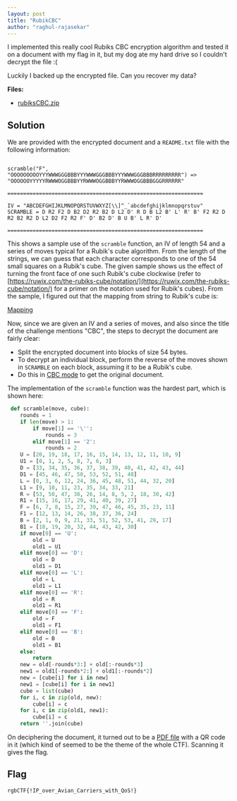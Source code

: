 ```yaml
---
layout: post
title: "RubikCBC"
author: "raghul-rajasekar"
---
```


I implemented this really cool Rubiks CBC encryption algorithm and tested it on a document with my flag in it, but my dog ate my hard drive so I couldn't decrypt the file :(  
  
Luckily I backed up the encrypted file. Can you recover my data?

**Files:**
- [rubiksCBC.zip]({{site.baseurl}}/assets/RubikCBC/rubiksCBC.zip)

## Solution

We are provided with the encrypted document and a `README.txt` file with the following information:
```

scramble("F", "OOOOOOOOOYYYWWWGGGBBBYYYWWWGGGBBBYYYWWWGGGBBBRRRRRRRRR") => "OOOOOOYYYYYRWWWOGGBBBYYRWWWOGGBBBYYRWWWOGGBBBGGGRRRRRR"

==============================================================

IV = "ABCDEFGHIJKLMNOPQRSTUVWXYZ[\\]^_`abcdefghijklmnopqrstuv"
SCRAMBLE = D R2 F2 D B2 D2 R2 B2 D L2 D' R D B L2 B' L' R' B' F2 R2 D R2 B2 R2 D L2 D2 F2 R2 F' D' B2 D' B U B' L R' D'

==============================================================
```
This shows a sample use of the `scramble` function, an IV of length 54 and a series of moves typical for a Rubik's cube algorithm. From the length of the strings, we can guess that each character corresponds to one of the 54 small squares on a Rubik's cube. The given sample shows us the effect of turning the front face of one such Rubik's cube clockwise (refer to [https://ruwix.com/the-rubiks-cube/notation/](https://ruwix.com/the-rubiks-cube/notation/) for a primer on the notation used for Rubik's cubes). From the sample, I figured out that the mapping from string to Rubik's cube is:

[Mapping]({{site.baseurl}}/assets/RubikCBC/rubiksmapping.jpg)

Now, since we are given an IV and a series of moves, and also since the title of the challenge mentions "CBC", the steps to decrypt the document are fairly clear:
- Split the encrypted document into blocks of size 54 bytes.
- To decrypt an individual block, perform the reverse of the moves shown in `SCRAMBLE` on each block, assuming it to be a Rubik's cube.
- Do this in [CBC mode](https://en.wikipedia.org/wiki/Block_cipher_mode_of_operation#Cipher_block_chaining_(CBC)) to get the original document.

The implementation of the `scramble` function was the hardest part, which is shown here:
```python
 def scramble(move, cube): 
    rounds = 1 
    if len(move) > 1: 
        if move[1] == '\'': 
            rounds = 3 
        elif move[1] == '2': 
            rounds = 2 
    U = [20, 19, 18, 17, 16, 15, 14, 13, 12, 11, 10, 9] 
    U1 = [0, 1, 2, 5, 8, 7, 6, 3] 
    D = [33, 34, 35, 36, 37, 38, 39, 40, 41, 42, 43, 44] 
    D1 = [45, 46, 47, 50, 53, 52, 51, 48] 
    L = [0, 3, 6, 12, 24, 36, 45, 48, 51, 44, 32, 20] 
    L1 = [9, 10, 11, 23, 35, 34, 33, 21] 
    R = [53, 50, 47, 38, 26, 14, 8, 5, 2, 18, 30, 42] 
    R1 = [15, 16, 17, 29, 41, 40, 39, 27] 
    F = [6, 7, 8, 15, 27, 39, 47, 46, 45, 35, 23, 11] 
    F1 = [12, 13, 14, 26, 38, 37, 36, 24] 
    B = [2, 1, 0, 9, 21, 33, 51, 52, 53, 41, 29, 17] 
    B1 = [18, 19, 20, 32, 44, 43, 42, 30] 
    if move[0] == 'U': 
        old = U 
        old1 = U1 
    elif move[0] == 'D': 
        old = D 
        old1 = D1 
    elif move[0] == 'L': 
        old = L 
        old1 = L1 
    elif move[0] == 'R': 
        old = R 
        old1 = R1 
    elif move[0] == 'F': 
        old = F 
        old1 = F1 
    elif move[0] == 'B': 
        old = B 
        old1 = B1 
    else: 
        return 
    new = old[-rounds*3:] + old[:-rounds*3] 
    new1 = old1[-rounds*2:] + old1[:-rounds*2] 
    new = [cube[i] for i in new] 
    new1 = [cube[i] for i in new1] 
    cube = list(cube) 
    for i, c in zip(old, new): 
        cube[i] = c 
    for i, c in zip(old1, new1): 
        cube[i] = c 
    return ''.join(cube)
```

On deciphering the document, it turned out to be a [PDF file]({{site.baseurl}}/assets/RubikCBC/rubiks.pdf) with a QR code in it (which kind of seemed to be the theme of the whole CTF). Scanning it gives the flag.

## Flag

```
rgbCTF{!IP_over_Avian_Carriers_with_QoS!}
```

